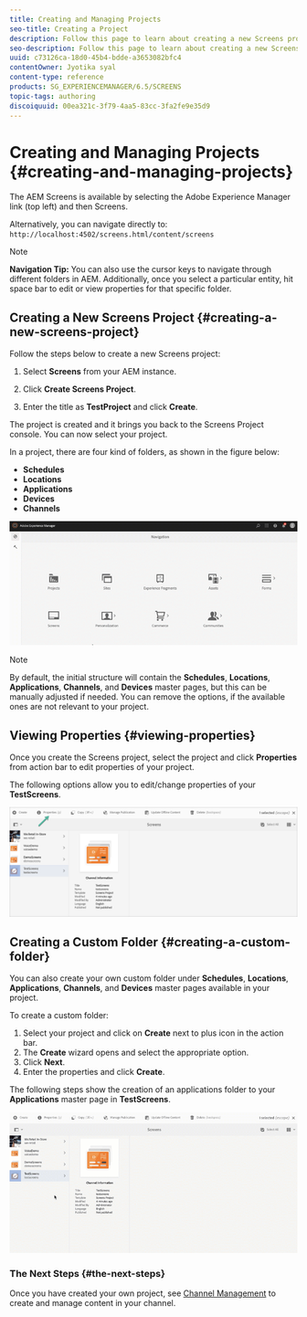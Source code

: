 ```yaml
---
title: Creating and Managing Projects
seo-title: Creating a Project
description: Follow this page to learn about creating a new Screens project.
seo-description: Follow this page to learn about creating a new Screens project.
uuid: c73126ca-18d0-45b4-bdde-a3653082bfc4
contentOwner: Jyotika syal
content-type: reference
products: SG_EXPERIENCEMANAGER/6.5/SCREENS
topic-tags: authoring
discoiquuid: 00ea321c-3f79-4aa5-83cc-3fa2fe9e35d9
---
```


# Creating and Managing Projects {#creating-and-managing-projects}

The AEM Screens is available by selecting the Adobe Experience Manager link (top left) and then Screens.

Alternatively, you can navigate directly to: `http://localhost:4502/screens.html/content/screens`


>[!NOTE]
>**Navigation Tip:**
>You can also use the cursor keys to navigate through different folders in AEM. Additionally, once you select a particular entity, hit space bar to edit or view properties for that specific folder.

## Creating a New Screens Project {#creating-a-new-screens-project}

Follow the steps below to create a new Screens project:

1. Select **Screens** from your AEM instance.

1. Click **Create Screens Project**.

1. Enter the title as **TestProject** and click **Create**.

The project is created and it brings you back to the Screens Project console. You can now select your project.

In a project, there are four kind of folders, as shown in the figure below:

* **Schedules**
* **Locations**
* **Applications**
* **Devices**
* **Channels**

![player1](assets/create-project.gif)

>[!NOTE]
>
>By default, the initial structure will contain the **Schedules**, **Locations**, **Applications**, **Channels**, and **Devices** master pages, but this can be manually adjusted if needed. You can remove the options, if the available ones are not relevant to your project.


## Viewing Properties {#viewing-properties}

Once you create the Screens project, select the project and click **Properties** from action bar to edit properties of your project.

The following options allow you to edit/change properties of your **TestScreens**.

![image](assets/create-project2.png)


## Creating a Custom Folder {#creating-a-custom-folder}

You can also create your own custom folder under **Schedules**, **Locations**, **Applications**, **Channels**, and **Devices** master pages available in your project.

To create a custom folder:

1. Select your project and click on **Create** next to plus icon in the action bar.
1. The **Create** wizard opens and select the appropriate option.
1. Click **Next**.
1. Enter the properties and click **Create**.

The following steps show the creation of an applications folder to your **Applications** master page in **TestScreens**.

![player2-1](assets/create-project3.gif)

### The Next Steps {#the-next-steps}

Once you have created your own project, see [Channel Management](managing-channels.md) to create and manage content in your channel.

